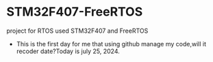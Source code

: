 # STM32F407-FreeRTOS
project for RTOS used STM32F407 and FreeRTOS
* This is the first day for me that using github manage my code,will it recoder date?Today is july 25, 2024.

